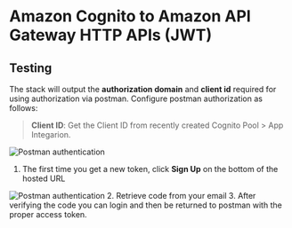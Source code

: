 # Amazon Cognito to Amazon API Gateway HTTP APIs (JWT)

## Testing

The stack will output the **authorization domain** and **client id** required for using authorization via postman. Configure postman authorization as follows:

> **Client ID**: Get the Client ID from recently created Cognito Pool > App Integarion.


![Postman authentication](https://serverlessland.s3.amazonaws.com/assets/patterns/patterns-cognito-httpapi1.png)

1. The first time you get a new token, click **Sign Up** on the bottom of the hosted URL

![Postman authentication](https://serverlessland.s3.amazonaws.com/assets/patterns/patterns-cognito-httpapi2.png)
2. Retrieve code from your email
3. After verifying the code you can login and then be returned to postman with the proper access token.
